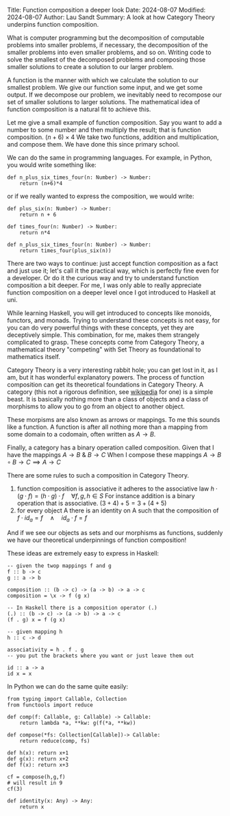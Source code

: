 Title:  Function composition a deeper look 
Date: 2024-08-07
Modified: 2024-08-07
Author: Lau Sandt
Summary: A look at how Category Theory underpins function composition.

What is computer programming but the decomposition of computable problems into smaller problems, if necessary, the decomposition of the smaller problems into even smaller problems, and so on. Writing code to solve the smallest of the decomposed problems and composing those smaller solutions to create a solution to our larger problem.

A function is the manner with which we calculate the solution to our smallest problem. We give our function some input, and we get some output. If we decompose our problem, we inevitably need to recompose our set of smaller solutions to larger solutions. The mathematical idea of function composition is a natural fit to achieve this.

Let me give a small example of function composition. Say you want to add a number to some number and then multiply the result; that is function composition. $(n + 6) \times 4$ We take two functions, addition and multiplication, and compose them. We have done this since primary school. 

We can do the same in programming languages. For example, in Python, you would write something like:

```
def n_plus_six_times_four(n: Number) -> Number:
    return (n+6)*4
```
or if we really wanted to express the composition, we would write:

```
def plus_six(n: Number) -> Number:
    return n + 6

def times_four(n: Number) -> Number:
    return n*4

def n_plus_six_times_four(n: Number) -> Number:
    return times_four(plus_six(n))
```

There are two ways to continue: just accept function composition as a fact and just use it; let's call it the practical way, which is perfectly fine even for a developer. Or do it the curious way and try to understand function composition a bit deeper. For me, I was only able to really appreciate function composition on a deeper level once I got introduced to Haskell at uni.

While learning Haskell, you will get introduced to concepts like monoids, functors, and monads. Trying to understand these concepts is not easy, for you can do very powerful things with these concepts, yet they are deceptively simple. This combination, for me, makes them strangely complicated to grasp. These concepts come from Category Theory, a mathematical theory "competing" with Set Theory as foundational to mathematics itself.

Category Theory is a very interesting rabbit hole; you can get lost in it, as I am, but it has wonderful explanatory powers. The process of function composition can get its theoretical foundations in Category Theory. A category (this not a rigorous definition, see [wikipedia](https://en.wikipedia.org/wiki/Category_theory) for one) is a simple beast. It is basically nothing more than a class of objects and a class of morphisms to allow you to go from an object to another object. 

These morpisms are also known as arrows or mappings. To me this sounds like a function. A function is after all nothing more than a mapping from some domain to a codomain, often written as $A \rightarrow B$.

Finally, a category has a binary operation called composition. Given that I have the mappings $A \rightarrow B$ & $B \rightarrow C$ When I compose these mappings $A \rightarrow B \circ B \rightarrow C \implies A \rightarrow C$ 

There are some rules to such a composition in Category Theory.

1. function composition is associative it adheres to the associative law $h \cdot (g \cdot f) = (h \cdot g) \cdot f \quad \forall f,g,h \in S$ For instance addition is a binary operation that is associative. $(3 + 4) + 5 = 3 + (4 + 5)$ 
2. for every object A there is an identity on A such that the composition of $f \cdot id_a = f \quad \land \quad id_a \cdot f = f$

And if we see our objects as sets and our morphisms as functions, suddenly we have our theoretical underpinnings of function composition!

These ideas are extremely easy to express in Haskell:

```
-- given the twop mappings f and g
f :: b -> c
g :: a -> b

composition :: (b -> c) -> (a -> b) -> a -> c
composition = \x -> f (g x)

-- In Haskell there is a composition operator (.)
(.) :: (b -> c) -> (a -> b) -> a -> c
(f . g) x = f (g x)

-- given mapping h 
h :: c -> d

associativity = h . f . g 
-- you put the brackets where you want or just leave them out

id :: a -> a 
id x = x 
```

In Python we can do the same quite easily:

```
from typing import Callable, Collection
from functools import reduce

def comp(f: Callable, g: Callable) -> Callable: 
    return lambda *a, **kw: g(f(*a, **kw))

def compose(*fs: Collection[Callable])-> Callable:
    return reduce(comp, fs)

def h(x): return x+1
def g(x): return x+2
def f(x): return x+3

cf = compose(h,g,f)
# will result in 9
cf(3)

def identity(x: Any) -> Any:
    return x
```








